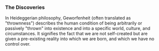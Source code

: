 ### The Discoveries

In Heideggerian philosophy, Geworfenheit (often translated as "thrownness") describes the human condition of being arbitrarily or passively "thrown" into existence and into a specific world, culture, and circumstances. It signifies the fact that we are not self-created but are given a pre-existing reality into which we are born, and which we have no control over. 
